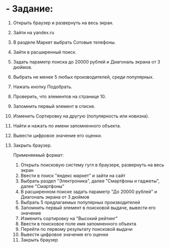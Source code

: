 # - Задание:
1. Открыть браузер и развернуть на весь экран.
2. Зайти на yandex.ru
3. В разделе Маркет выбрать Сотовые телефоны.
4. Зайти в расширенный поиск.
5. Задать параметр поиска до 20000 рублей и Диагональ экрана от 3 дюймов.
6. Выбрать не менее 5 любых производителей, среди популярных.
7. Нажать кнопку Подобрать.
8. Проверить, что элементов на странице 10.
9. Запомнить первый элемент в списке.
10. Изменить Сортировку на другую (популярность или новизна).
11. Найти и нажать по имени запомненного объекта.
12. Вывести цифровое значение его оценки.
13. Закрыть браузер.

    Применяемый формат:
    1. Открыть поисковую систему гугл в браузере, развернуть на весь экран
    2. Ввести в поиск "яндекс маркет" и зайти на сайт
    3. Выбрать раздел "Электроника", далее "Смартфоны и гаджеты", далее "Смартфоны"
    4. В расширенном поиске задать параметр "До 20000 рублей" и Диагональ экрана от 3 дюймов
    5. Выбрать 5 предлагаемых популярных производителей
    6. Запомнить первый элемент в поисковой выдаче, вывести его значение
    7. Изменить сортировку на "Высокий рейтинг"
    8. Ввести в поисковое поле имя запомненного объекта
    9. Перейти по первому результату поисковой выдачи
    10. Вывести цифровое значение его оценки
    11. Закрыть браузер
